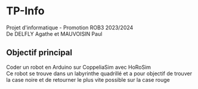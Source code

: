 # TP-Info
Projet d'informatique - Promotion ROB3 2023/2024
<br>De DELFLY Agathe et MAUVOISIN Paul<br>

<h2>Objectif principal</h2>
<h>Coder un robot en Arduino sur CoppeliaSim avec HoRoSim</h>
<br>Ce robot se trouve dans un labyrinthe quadrillé et a pour objectif de trouver la case noire et de retourner le plus vite possible sur la case rouge</br>


